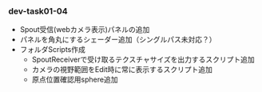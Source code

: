 ### dev-task01-04

- Spout受信(webカメラ表示)パネルの追加
- パネルを角丸にするシェーダー追加（シングルパス未対応？）
- フォルダScripts作成
  - SpoutReceiverで受け取るテクスチャサイズを出力するスクリプト追加
  - カメラの視野範囲をEdit時に常に表示するスクリプト追加
  - 原点位置確認用sphere追加
